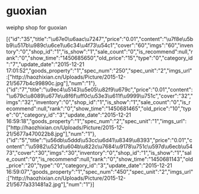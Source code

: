 # guoxian
weiphp shop for guoxian


[{"id":"35","title":"\u67e0\u6aac\u7247","price":"0.01","content":"\u7f8e\u5bb9\u517b\u989c\u6ce1\u6c34\u4f73\u54c1","cover":"60","imgs":"60","inventory":"0","shop_id":"1","is_show":"1","sale_count":"0","is_recommend":null,"rank":"0","show_time":"1450685650","old_price":"15","type":"0","category_id":"7","update_date":"2015-12-21 17:01:52","goods_property":"1","spec_num":"250","spec_unit":"2","imgs_url":["http:\/\/haozhixian.cn\/Uploads\/Picture\/2015-12-21\/5677b4c99890c.jpg"],"num":"1"},{"id":"7","title":"\u9ec4\u5143\u5e05\u82f9\u679c","price":"0.01","content":"\u679c\u8089\u677e\u8f6f\uff0c\u53e3\u611f\u9999\u751c","cover":"32","imgs":"32","inventory":"0","shop_id":"1","is_show":"1","sale_count":"0","is_recommend":null,"rank":"0","show_time":"1450681465","old_price":"10","type":"0","category_id":"3","update_date":"2015-12-21 16:59:18","goods_property":"1","spec_num":"2","spec_unit":"1","imgs_url":["http:\/\/haozhixian.cn\/Uploads\/Picture\/2015-12-21\/5677a470022b8.jpg"],"num":"1"},{"id":"5","title":"\u56db\u5ddd\u53cc\u6d41\u8349\u8393","price":"0.01","content":"\u5982\u521d\u604b\u822c\u7684\u9178\u751c\u597d\u6ecb\u5473","cover":"30","imgs":"30","inventory":"0","shop_id":"1","is_show":"1","sale_count":"0","is_recommend":null,"rank":"0","show_time":"1450681143","old_price":"20","type":"0","category_id":"3","update_date":"2015-12-21 16:59:07","goods_property":"1","spec_num":"450","spec_unit":"2","imgs_url":["http:\/\/haozhixian.cn\/Uploads\/Picture\/2015-12-21\/5677a331481a2.jpg"],"num":"1"}]
